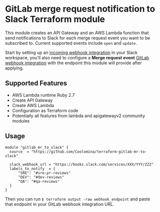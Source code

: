 # GitLab merge request notification to Slack Terraform module

This module creates an API Gateway and an AWS Lambda function that send notifications to Slack for each merge request event you want to be subscribed to. Current supported events include `open` and `update`.

Start by setting up an [incoming webhook integration](https://my.slack.com/services/new/incoming-webhook/) in your Slack workspace, you'll also need to configure a **Merge request event** [GitLab webhook integration](https://docs.gitlab.com/ee/user/project/integrations/webhooks.html) with the endpoint this module will provide after applying.

## Supported Features

- AWS Lambda runtime Ruby 2.7
- Create API Gateway
- Create AWS Lambda
- Configuration as Terraform code
- Potentially all features from lambda and apigatewayv2 community modules

## Usage

```hcl
module "gitlab_mr_to_slack" {
  source  = "https://github.com/Coolomina/terraform-gitlab-mr-to-slack"

  slack_webhook_url = "https://hooks.slack.com/services/XXX/YYY/ZZZ"
  labels_to_notify  = {
	  "SRE": "#sre-pr-reviews"
	  "DEV": "#dev-reviews"
	  "QA": "#qa-reviews"
  }
}
```

Then you can run `$ terraform output -raw webhook_endpoint` and paste that endpoint in your GitLab webhook integration URL.
